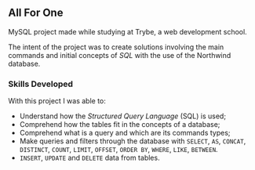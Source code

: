 ## All For One

MySQL project made while studying at Trybe, a web development school.

The intent of the project was to create solutions involving the main commands and initial concepts of _SQL_ with the use of the Northwind database.

### Skills Developed
With this project I was able to:

- Understand how the _Structured Query Language_ (SQL) is used;
- Comprehend how the tables fit in the concepts of a database;
- Comprehend what is a query and which are its commands types;
- Make queries and filters through the database with `SELECT`, `AS`, `CONCAT`, `DISTINCT`, `COUNT`, `LIMIT`, `OFFSET`, `ORDER BY`,
`WHERE`, `LIKE`, `BETWEEN`.
- `INSERT`, `UPDATE` and `DELETE` data from tables.

